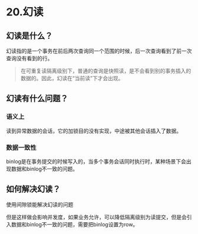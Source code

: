 # 20.幻读


## 幻读是什么？

幻读指的是一个事务在前后两次查询同一个范围的时候，后一次查询看到了前一次查询没有看到的行。

> 在可重复读隔离级别下，普通的查询是快照读，是不会看到别的事务插入的数据的。因此，幻读在“当前读”下才会出现。

## 幻读有什么问题？

### 语义上

读到异常数据的会话，它的加锁目的没有实现，中途被其他会话插入了数据。

### 数据一致性

binlog是在事务提交的时候写入的，当多个事务会话同时执行时，某种场景下会出现数据和binlog不一致的问题。

## 如何解决幻读？

使用间隙锁能解决幻读的问题

但是这样做会影响并发度，如果业务允许，可以降低隔离级别为读提交，但是会引入数据和binlog不一致的问题，需要把binlog设置为row。
